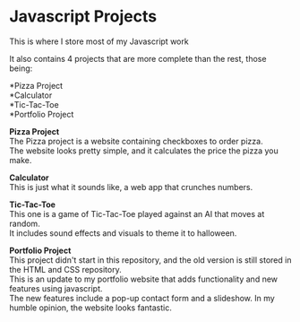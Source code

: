 # Javascript Projects <br>

This is where I store most of my Javascript work <br>

It also contains 4 projects that are more complete than the rest, those being: <br>

*Pizza Project <br>
*Calculator <br>
*Tic-Tac-Toe <br>
*Portfolio Project <br>

**Pizza Project** <br>
The Pizza project is a website containing checkboxes to order pizza. <br>
The website looks pretty simple, and it calculates the price the pizza you make. <br>


**Calculator** <br>
This is just what it sounds like, a web app that crunches numbers. <br>

**Tic-Tac-Toe** <br>
This one is a game of Tic-Tac-Toe played against an AI that moves at random. <br>
It includes sound effects and visuals to theme it to halloween. <br>

**Portfolio Project** <br>
This project didn't start in this repository, and the old version is still stored in the HTML and CSS repository. <br>
This is an update to my portfolio website that adds functionality and new features using javascript. <br>
The new features include a pop-up contact form and a slideshow. In my humble opinion, the website looks fantastic. <br>
